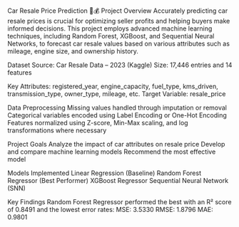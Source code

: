 Car Resale Price Prediction 🚗💰
Project Overview
Accurately predicting car resale prices is crucial for optimizing seller profits and helping buyers make informed decisions. This project employs advanced machine learning techniques, including Random Forest, XGBoost, and Sequential Neural Networks, to forecast car resale values based on various attributes such as mileage, engine size, and ownership history.

Dataset
Source: Car Resale Data – 2023 (Kaggle)
Size: 17,446 entries and 14 features

Key Attributes:
registered_year, engine_capacity, fuel_type, kms_driven, transmission_type, owner_type, mileage, etc.
Target Variable: resale_price

Data Preprocessing
Missing values handled through imputation or removal
Categorical variables encoded using Label Encoding or One-Hot Encoding
Features normalized using Z-score, Min-Max scaling, and log transformations where necessary

Project Goals
Analyze the impact of car attributes on resale price
Develop and compare machine learning models
Recommend the most effective model

Models Implemented
Linear Regression (Baseline)
Random Forest Regressor (Best Performer)
XGBoost Regressor
Sequential Neural Network (SNN)

Key Findings
Random Forest Regressor performed the best with an R² score of 0.8491 and the lowest error rates:
MSE: 3.5330
RMSE: 1.8796
MAE: 0.9801
